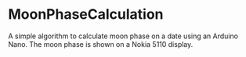 # MoonPhaseCalculation
A simple algorithm to calculate moon phase on a date using an Arduino Nano. The moon phase is shown on a Nokia 5110 display.
